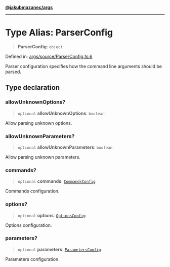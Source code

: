 [**@jakubmazanec/args**](../README.md)

---

# Type Alias: ParserConfig

> **ParserConfig**: `object`

Defined in:
[args/source/ParserConfig.ts:6](https://github.com/jakubmazanec/tools/blob/b70ba93afff7f67760159378262d2c0b19cfed9e/packages/args/source/ParserConfig.ts#L6)

Parser configuration specifies how the command line arguments should be parsed.

## Type declaration

### allowUnknownOptions?

> `optional` **allowUnknownOptions**: `boolean`

Allow parsing unknown options.

### allowUnknownParameters?

> `optional` **allowUnknownParameters**: `boolean`

Allow parsing unknown parameters.

### commands?

> `optional` **commands**: [`CommandsConfig`](CommandsConfig.md)

Commands configuration.

### options?

> `optional` **options**: [`OptionsConfig`](OptionsConfig.md)

Options configuration.

### parameters?

> `optional` **parameters**: [`ParametersConfig`](ParametersConfig.md)

Parameters configuration.
